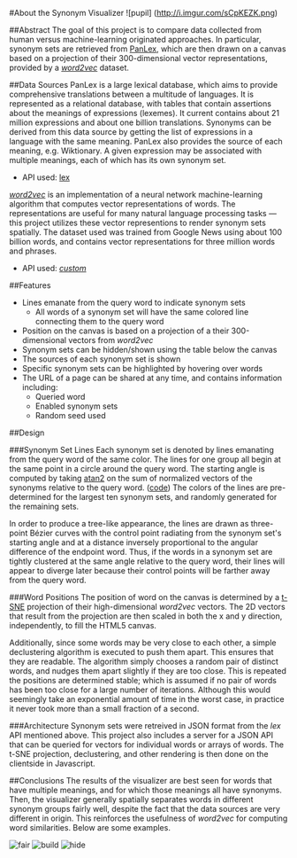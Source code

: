 #About the Synonym Visualizer
![pupil]
(http://i.imgur.com/sCpKEZK.png)

##Abstract
The goal of this project is to compare data collected from human versus machine-learning originated approaches. In particular, synonym sets are retrieved from [PanLex](http://panlex.org/), which are then drawn on a canvas based on a projection of their 300-dimensional vector representations, provided by a [_word2vec_](https://code.google.com/p/word2vec/) dataset.

##Data Sources
PanLex is a large lexical database, which aims to provide comprehensive translations between a multitude of languages. It is represented as a relational database, with tables that contain assertions about the meanings of expressions (lexemes). It current contains about 21 million expressions and about one billion translations. Synonyms can be derived from this data source by getting the list of expressions in a language with the same meaning. PanLex also provides the source of each meaning, e.g. Wiktionary. A given expression may be associated with multiple meanings, each of which has its own synonym set.
* API used: [lex](https://github.com/ahaas/lex)

[_word2vec_](https://code.google.com/p/word2vec/) is an implementation of a neural network machine-learning algorithm that computes vector representations of words. The representations are useful for many natural language processing tasks — this project utilizes these vector representions to render synonym sets spatially. The dataset used was trained from Google News using about 100 billion words, and contains vector representations for three million words and phrases.
* API used: [_custom_](https://github.com/ahaas/synonymvis/blob/master/server.py)

##Features
* Lines emanate from the query word to indicate synonym sets
  * All words of a synonym set will have the same colored line connecting them to the query word
* Position on the canvas is based on a projection of a their 300-dimensional vectors from _word2vec_
* Synonym sets can be hidden/shown using the table below the canvas
* The sources of each synonym set is shown
* Specific synonym sets can be highlighted by hovering over words
* The URL of a page can be shared at any time, and contains information including:
  * Queried word
  * Enabled synonym sets
  * Random seed used

##Design

###Synonym Set Lines
Each synonym set is denoted by lines emanating from the query word of the same color. The lines for one group all begin at the same point in a circle around the query word. The starting angle is computed by taking [atan2](https://en.wikipedia.org/wiki/Atan2) on the sum of normalized vectors of the synonyms relative to the query word. ([code](https://github.com/ahaas/synonymvis/blob/master/static/js/renderer.js#L18)) The colors of the lines are pre-determined for the largest ten synonym sets, and randomly generated for the remaining sets.

In order to produce a tree-like appearance, the lines are drawn as three-point Bézier curves with the control point radiating from the synonym set's starting angle and at a distance inversely proportional to the angular difference of the endpoint word. Thus, if the words in a synonym set are tightly clustered at the same angle relative to the query word, their lines will appear to diverge later because their control points will be farther away from the query word.

###Word Positions
The position of word on the canvas is determined by a [t-SNE](https://en.wikipedia.org/wiki/T-distributed_stochastic_neighbor_embedding) projection of their high-dimensional _word2vec_ vectors. The 2D vectors that result from the projection are then scaled in both the x and y direction, independently, to fill the HTML5 canvas.

Additionally, since some words may be very close to each other, a simple declustering algorithm is executed to push them apart. This ensures that they are readable. The algorithm simply chooses a random pair of distinct words, and nudges them apart slightly if they are too close. This is repeated the positions are determined stable; which is assumed if no pair of words has been too close for a large number of iterations. Although this would seemingly take an exponential amount of time in the worst case, in practice it never took more than a small fraction of a second.

###Architecture
Synonym sets were retreived in JSON format from the _lex_ API mentioned above. This project also includes a server for a JSON API that can be queried for vectors for individual words or arrays of words. The t-SNE projection, declustering, and other rendering is then done on the clientside in Javascript.

##Conclusions
The results of the visualizer are best seen for words that have multiple meanings, and for which those meanings all have synonyms. Then, the visualizer generally spatially separates words in different synonym groups fairly well, despite the fact that the data sources are very different in origin. This reinforces the usefulness of _word2vec_ for computing word similarities. Below are some examples.

![fair](http://i.imgur.com/XnFsojj.png)
![build](http://i.imgur.com/DCFcgxN.png)
![hide](http://i.imgur.com/4aoJV0z.png)
